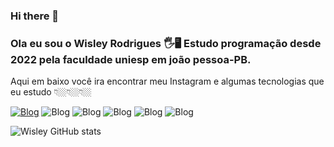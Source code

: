 ### Hi there 👋


### Ola eu sou o Wisley Rodrigues 🖐️🖥️ Estudo programação desde 2022 pela faculdade uniesp em joão pessoa-PB.
Aqui em baixo você ira encontrar meu Instagram e algumas tecnologias que eu estudo 
👇🏼👇🏼👇🏼

[![Blog](https://img.shields.io/badge/Instagram-E4405F?style=for-the-badge&logo=instagram&logoColor=white
)](https://www.instagram.com/wisley_uai/)
![Blog](https://img.shields.io/badge/HTML5-E34F26?style=for-the-badge&logo=html5&logoColor=white
)
![Blog](https://img.shields.io/badge/CSS3-1572B6?style=for-the-badge&logo=css3&logoColor=white
)
![Blog](https://img.shields.io/badge/JavaScript-F7DF1E?style=for-the-badge&logo=javascript&logoColor=black
)
![Blog](https://img.shields.io/badge/Python-3776AB?style=for-the-badge&logo=python&logoColor=white
)
![Blog](https://img.shields.io/badge/Java-ED8B00?style=for-the-badge&logo=java&logoColor=white
)


![Wisley GitHub stats](https://github-readme-stats.vercel.app/api?username=Wisleey&show_icons=true&theme=tokyonight)
